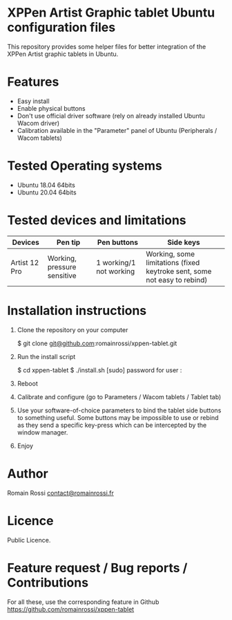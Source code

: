 # XPPen Artist Graphic tablet Ubuntu configuration files

This repository provides some helper files for better integration of the XPPen Artist graphic tablets in Ubuntu.

# Features

* Easy install
* Enable physical buttons
* Don't use official driver software (rely on already installed Ubuntu Wacom driver)
* Calibration available in the "Parameter" panel of Ubuntu (Peripherals / Wacom tablets)

# Tested Operating systems

* Ubuntu 18.04 64bits
* Ubuntu 20.04 64bits


# Tested devices and limitations

| Devices | Pen tip | Pen buttons | Side keys |
|---------|--------------|-------------|-----------|
| Artist 12 Pro| Working, pressure sensitive | 1 working/1 not working | Working, some limitations (fixed keytroke sent, some not easy to rebind) |


# Installation instructions

1. Clone the repository on your computer

    $ git clone git@github.com:romainrossi/xppen-tablet.git
    
2. Run the install script

    $ cd xppen-tablet
    $ ./install.sh
    [sudo] password for user : <type your sudo password here>

3. Reboot
4. Calibrate and configure (go to Parameters / Wacom tablets / Tablet tab)
5. Use your software-of-choice parameters to bind the tablet side buttons to something useful. Some buttons may be impossible to use or rebind as they send a specific key-press which can be intercepted by the window manager.
6. Enjoy

# Author

Romain Rossi <contact@romainrossi.fr>

# Licence

Public Licence.

# Feature request / Bug reports / Contributions

For all these, use the corresponding feature in Github https://github.com/romainrossi/xppen-tablet


